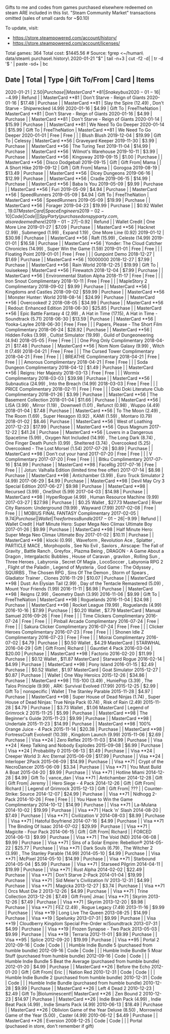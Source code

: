 Gifts to me and codes from games purchased elsewhere redeemed on steam ARE included in this list.
"Steam Community Market" transactions omitted (sales of small cards for ~$0.10)

To update, visit:
- https://store.steampowered.com/account/history/
- https://store.steampowered.com/account/licenses/

Total games: 364
Total cost: $1445.56 # Source: fgrep <~/human\ data/steam\ purchase\ history\ 2020-01-21 "$" | tail -n+3 | cut -f2 -d\| | tr -d '$ ' | paste -sd+ | bc

Date       | Total  | Type     | Gift To/From  | Card            | Items 
------------------------------------------------------------------------
2020-01-21 |  $2.50 | Purchase |               | MasterCard **81 | Snakeybus 
2020-01-16 | -$4.99 | Refund   |               | MasterCard **81 | Don't Starve - Reign of Giants 
2020-01-16 | $17.48 | Purchase |               | MasterCard **81 | Slay the Spire (12.49) , Don't Starve - Shipwrecked (4.99)
2020-01-16 |  $4.99 | Gift To  | FreeTheNation | MasterCard **81 | Don't Starve - Reign of Giants 
2020-01-16 |  $4.99 | Purchase |               | MasterCard **81 | Don't Starve - Reign of Giants 
2020-01-14 | $15.99 | Purchase |               | MasterCard **81 | We Need To Go Deeper 
2020-01-14 | $15.99 | Gift To  | FreeTheNation | MasterCard **81 | We Need To Go Deeper 
2020-01-01 |   Free | Free     |               |                 | Blush Blush
2019-12-04 | $19.99 | Gift To  | Celessy       | MasterCard **56 | Graveyard Keeper 
2019-11-30 |  $3.99 | Purchase |               | MasterCard **56 | The Turing Test 
2019-11-04 | $14.99 | Purchase |               | MasterCard **56 | Wilmot's Warehouse 
2019-10-11 |  $3.99 | Purchase |               | MasterCard **56 | Kingsway 
2019-09-15 |  $1.00 | Purchase |               | MasterCard **56 | Disco Dodgeball 
2019-09-15 |   Gift | Gift From| Mama          |                 | A Short Hike
2019-09-12 |   Gift | Gift From| Mama          |                 | Gorogoa
2019-08-19 | $13.49 | Purchase |               | MasterCard **56 | Dicey Dungeons 
2019-06-16 | $12.99 | Purchase |               | MasterCard **56 | Cradle 
2019-06-15 | $14.99 | Purchase |               | MasterCard **56 | Baba Is You 
2019-05-09 |  $9.99 | Purchase |               | MasterCard **56 | Furi 
2019-05-09 |  $4.94 | Purchase |               | MasterCard **56 | SpeedRunners 
2019-05-09 |  $4.94 | Gift To  | FreeTheNation | MasterCard **56 | SpeedRunners 
2019-05-09 | $19.99 | Purchase |               | MasterCard **56 | Forager 
2019-04-23 | $19.99 | Purchase |               | $0.92 Wallet , $19.07 MasterCard | Space Engineers 
2019-02-10 |   Code | Code     |               |                 | SpyParty (purchased on spyparty.com, also redeemed here)
2019-01-27 | -$0.92 | Refund   |               | Wallet Credit   | One More Line 
2019-01-27 |  $7.09 | Purchase |               | MasterCard **56 | Hacknet (2.99) , Submerged (1.99) , Expand 1.19) , One More Line (0.92)
2019-01-12 | $30.98 | Purchase |               | MasterCard **56 | Raft (15.99) , Celeste (14.99)
2019-01-01 | $16.58 | Purchase |               | MasterCard **56 | Yonder: The Cloud Catcher Chronicles (14.99) , Super Win the Game (1.59)
2019-01-01 |   Free | Free     |               |                 | Floating Point
2019-01-01 |   Free | Free     |               |                 | Gunpoint Demo
2018-12-27 |  $1.69 | Purchase |               | MasterCard **56 | 10000000 
2018-12-27 |  $7.99 | Purchase |               | MasterCard **56 | Rain World 
2018-12-25 | $19.99 | Gift To  | louisekeep    | MasterCard **56 | Firewatch 
2018-12-04 |  $7.99 | Purchase |               | MasterCard **56 | Environmental Station Alpha 
2018-11-17 |   Free | Free     |               |                 | Iron Snout Complimentary
2018-10-11 |   Free | Free     |               |                 | MapleStory 2 Complimentary
2018-09-02 |  $9.99 | Purchase |               | MasterCard **56 | Kingdoms and Castles 
2018-09-02 | $59.99 | Purchase |               | MasterCard **56 | Monster Hunter: World 
2018-08-14 | $24.99 | Purchase |               | MasterCard **56 | Overcooked! 2 
2018-08-05 | $34.99 | Purchase |               | MasterCard **56 | Redout: Enhanced Edition 
2018-06-30 | $25.85 | Purchase |               | MasterCard **56 | Epic Battle Fantasy 4 (2.99) , A Hat in Time (17.15), A Hat in Time - Soundtrack (5.71)
2018-06-30 | $13.59 | Purchase |               | MasterCard **56 | Yooka-Laylee 
2018-06-30 |   Free | Free     |               |                 | Papers, Please - The Short Film Complimentary
2018-06-24 | $28.92 | Purchase |               | MasterCard **56 | Hidden Folks (3.99) , Cultist Simulator (19.99) , Guild of Dungeoneering (4.94)
2018-05-05 |   Free | Free     |               |                 | One Ping Only Complimentary
2018-04-21 | $17.48 | Purchase |               | MasterCard **56 | Nom Nom Galaxy (9.99) , Witch It (7.49)
2018-04-21 |   Free | Free     |               |                 | The Cursed Tower Complimentary
2018-04-21 |   Free | Free     |               |                 | BREATHE Complimentary
2018-04-21 |   Free | Free     |               |                 | Amorous Complimentary
2018-04-21 |   Free | Free     |               |                 | Soda Dungeon Complimentary
2018-04-12 |  $1.49 | Purchase |               | MasterCard **56 | Reigns: Her Majesty 
2018-03-13 |   Free | Free     |               |                 | Wormix Complimentary
2018-03-03 | $39.98 | Purchase |               | MasterCard **56 | Subnautica (24.99) , Into the Breach (14.99)
2018-03-03 |   Free | Free     |               |                 | PRICE Complimentary
2018-02-11 |   Free | Free     |               |                 | Doki Doki Literature Club Complimentary
2018-01-26 |  $3.99 | Purchase |               | MasterCard **56 | The Basement Collection 
2018-01-04 | $11.66 | Purchase |               | MasterCard **56 | LISA (3.99) , Mirror (1.19) , Downwell (1.01) , Refunct (0.98) , Wuppo (4.49)
2018-01-04 |  $7.48 | Purchase |               | MasterCard **56 | To The Moon (2.49) , The Room (1.69) , Super Hexagon (0.92) , KAMI (1.59) , Montaro (0.79)
2018-01-02 |  $8.46 | Purchase |               | MasterCard **56 | West of Loathing 
2017-12-23 | $17.99 | Purchase |               | MasterCard **56 | Opus Magnum 
2017-12-22 | $41.24 | Purchase |               | MasterCard **56 | Lovers in a Dangerous Spacetime (5.99) , Oxygen Not Included (14.99) , The Long Dark (8.74) , One Finger Death Punch (0.99) , Sheltered (3.74) , Overcooked (5.25) , Overcooked - The Lost Morsel (1.54)
2017-07-28 |  $0.89 | Purchase |               | MasterCard **98 | Don't cut your hand 
2017-07-20 |   Free | Free     |               |                 | V Complimentary
2017-07-20 |   Free | Free     |               |                 | Bitku Complimentary
2017-07-16 | $14.99 | Purchase |               | MasterCard **98 | FaceRig 
2017-07-16 |   Free | Free     |               |                 | Jotun: Valhalla Edition (limited time free offer)
2017-07-14 |  $8.98 | Purchase |               | MasterCard **98 | Antichamber (3.99) , Euro Truck Simulator 2 (4.99)
2017-06-29 |  $4.99 | Purchase |               | MasterCard **98 | Devil May Cry 3 Special Edition 
2017-06-27 |  $9.98 | Purchase |               | MasterCard **98 | Recursed (3.99) , OneShot (5.99)
2017-04-03 | $14.98 | Purchase |               | MasterCard **98 | HyperRogue (4.99) , Human Resource Machine (9.99)
2017-03-27 | $27.98 | Purchase |               | $0.25 Wallet , $27.73 MasterCard | River City Ransom: Underground (19.99) , Wayward (7.99)
2017-02-08 |   Free | Free     |               |                 | MOBIUS FINAL FANTASY Complimentary
2017-02-05 |  $9.74 | Purchase |               | Wallet          | Treefortress Bundle 
2017-01-26 | -$9.99 | Refund   |               | Wallet Credit   | Half Minute Hero: Super Mega Neo Climax Ultimate Boy 
2017-01-26 |  $9.99 | Purchase |               | MasterCard **98 | Half Minute Hero: Super Mega Neo Climax Ultimate Boy 
2017-01-02 | $10.11 | Purchase |               | MasterCard **98 | klocki (0.99) , Waveform , Revolution Ace , Splatter , PARTICLE MACE , Morphopolis , See No Evil , Saviors , Airscape: The Fall of Gravity , Battle Ranch , Greyfox , Plazma Being , DRAGON - A Game About a Dragon , Intergalactic Bubbles , House of Caravan , gravilon , Rolling Sun , Three Heroes , Labyronia , Secret Of Magia , LocoSoccer , Labyronia RPG 2 , Flight of the Paladin , Legend of Mysteria , God Game : The Odyssey , SQUIRBS , The Chosen RPG , Sins Of The Demon , Storm of Spears , Gladiator Trainer , Clones 
2016-11-29 | $10.07 | Purchase |               | MasterCard **98 | Dust: An Elysian Tail (2.99) , Day of the Tentacle Remastered (5.09) , Mount Your Friends (1.99)
2016-11-11 |  $6.98 | Purchase |               | MasterCard **98 | Reigns (2.99) , Geometry Dash (3.99)
2016-11-06 |  $9.99 | Gift To  | FreeTheNation | MasterCard **98 | Roguelands 
2016-11-04 | $24.98 | Purchase |               | MasterCard **98 | Rocket League (19.99) , Roguelands (4.99)
2016-10-16 |  $7.99 | Purchase |               | $0.20 Wallet , $7.79 MasterCard | Manual Samuel 
2016-09-26 |   Free | Free     |               |                 | Time Clickers Complimentary
2016-07-24 |   Free | Free     |               |                 | Pinball Arcade Complimentary
2016-07-24 |   Free | Free     |               |                 | Sakura Clicker Complimentary
2016-07-24 |   Free | Free     |               |                 | Clicker Heroes Complimentary
2016-07-23 |   Free | Free     |               |                 | Shonen Idle Z Complimentary
2016-07-23 |   Free | Free     |               |                 | Moirai Complimentary
2016-07-02 |  $4.79 | Purchase |               | $0.50 Wallet , $4.29 MasterCard | STARWHAL 
2016-04-29 |   Gift | Gift From| Richard       |                 | Gauntlet 4 Pack
2016-03-04 | $20.00 | Purchase |               | MasterCard **98 | Factorio 
2016-02-20 | $11.99 | Purchase |               | $0.12 Wallet , $11.87 MasterCard | Starward Rogue 
2016-02-14 |  $4.99 | Purchase |               | MasterCard **98 | Pony Island 
2016-01-15 |  $2.49 | Purchase |               | $0.52 Wallet , $1.97 MasterCard | Goat Simulator 
2015-12-27 |  $0.87 | Purchase |               | Wallet | One Way Heroics 
2015-12-26 | $34.86 | Purchase |               | MasterCard **98 | TIS-100 (3.49) , HuniePop (3.39) , The Talos Principle (9.99) , ARK: Survival Evolved (17.99)
2015-12-25 |  $2.99 | Gift To  | nonspecific   | Wallet | The Stanley Parable 
2015-11-28 |  $4.97 | Purchase |               | MasterCard **98 | Super House of Dead Ninjas (1.74) , Super House of Dead Ninjas: True Ninja Pack (0.74) , Risk of Rain (2.49)
2015-11-28 |  $4.79 | Purchase |               | $3.73 Wallet , $1.06 MasterCard | Legend of Grimrock 2 
2015-11-25 |  $5.99 | Purchase |               | MasterCard **98 | The Beginner's Guide 
2015-11-23 |  $9.99 | Purchase |               | MasterCard **98 | Undertale 
2015-11-23 | $14.99 | Purchase |               | MasterCard **98 | 100% Orange Juice - 4 Pack 
2015-11-14 | $20.38 | Purchase |               | MasterCard **98 | FortressCraft Evolved! (10.39) , Kingdom Launch (9.99)
2015-11-06 |  $2.69 | Purchase |               | Visa **24       | Zero Reflex 
2015-11-03 | $14.99 | Purchase |               | Visa **24       | Keep Talking and Nobody Explodes 
2015-09-08 |  $6.99 | Purchase |               | Visa **24       | Probability 0 
2015-06-13 |  $1.49 | Purchase |               | Visa **24       | Creeper World 3: Arc Eternal 
2015-06-09 | $17.99 | Purchase |               | Visa **24       | Interloper 2Pack 
2015-06-09 | $14.99 | Purchase |               | Visa **71       | Crypt of the NecroDancer 
2015-06-09 |  $3.34 | Purchase |               | Visa **71       | You Must Build A Boat 
2015-04-20 |  $9.99 | Purchase |               | Visa **71       | Hotline Miami 
2014-12-28 |  $4.99 | Gift To  | vance_dan     | Visa **71       | Antichamber 
2014-12-28 |   Gift | Gift From| Jeremy        |                 | Hero Siege - 4 Pack
2014-12-26 |   Gift | Gift From| Richard       |                 | Legend of Grimrock
2015-12-13 |   Gift | Gift From| ???           |                 | Counter-Strike: Source
2014-12-07 | $24.99 | Purchase |               | Visa **71       | Nidhogg 2-Pack 
2014-10-26 |   Free | Free     |               |                 | You Have to Win the Game Complimentary
2014-10-12 | $14.99 | Purchase |               | Visa **71       | La-Mulana 
2014-10-02 | $19.99 | Purchase |               | Visa **71       | Hack 'n' Slash 
2014-08-20 |  $7.49 | Purchase |               | Visa **71       | Civilization V 
2014-08-03 |  $8.99 | Purchase |               | Visa **71       | Hatoful Boyfriend 
2014-07-16 |  $4.99 | Purchase |               | Visa **71       | The Binding Of Isaac 
2014-07-02 | $29.99 | Purchase |               | Visa **71       | Magicite - Four Pack 
2014-06-15 |   Gift | Gift From| Richard       |                 | FORCED
2014-06-13 |  $9.99 | Purchase |               | Visa **71       | The Void (ND) 
2014-06-08 |  $9.99 | Purchase |               | Visa **71       | Sins of a Solar Empire: Rebellion® 
2014-05-22 | $25.77 | Purchase |               | Visa **71       | Dark Souls (6.79) , The Witcher 2 (3.99) , The Stanley Parable (14.99)
2014-05-10 |  $4.99 | Purchase |               | Visa **71       | McPixel 
2014-05-10 | $14.99 | Purchase |               | Visa **71       | Starbound 
2014-05-04 |  $5.99 | Purchase |               | Visa **71       | Starseed Pilgrim 
2014-04-11 | $19.99 | Purchase |               | Visa **71       | Rust Alpha 
2014-02-02 | $22.49 | Purchase |               | Visa **71       | Don't Starve 2-Pack 
2014-01-04 | $19.99 | Purchase |               | Visa **71       | Sid Meier's Civilization IV 
2013-12-31 |  $4.99 | Purchase |               | Visa **71       | Magicka 
2013-12-27 |  $3.74 | Purchase |               | Visa **71       | Orcs Must Die 2 
2013-12-26 |  $4.99 | Purchase |               | Visa **71       | Trine Collection 
2013-12-26 |  $7.49 | Gift From| Jmac          | Visa **71       | Skyrim 
2013-12-26 |  $7.49 | Purchase |               | Visa **71       | Skyrim 
2013-12-20 |  $9.98 | Purchase |               | Visa **71       | FEZ (2.49) , Rogue Legacy (7.49)
2013-11-16 |  $9.99 | Purchase |               | Visa **19       | Long Live The Queen 
2013-08-25 | $14.99 | Purchase |               | Visa **19       | Spelunky 
2013-07-31 |  $9.99 | Purchase |               | Visa **19       | Cloudberry Kingdom Special Pre-Order w/Soundtrack 
2013-07-31 |  $4.99 | Purchase |               | Visa **19       | Frozen Synapse - Two Pack 
2013-05-03 |  $9.99 | Purchase |               | Visa **19       | Terraria 
2012-11-01 |  $9.99 | Purchase |               | Visa **95       | Splice 
2012-09-20 | $19.99 | Purchase |               | Visa **95       | Portal 2 
2012-09-16 |   Code | Code     |               |                 | Humble Indie Bundle 5 (purchased from humble bundle)
2012-09-16 |   Code | Code     |               |                 | Humble Indie Bundle 5 Moar Stuff (purchased from humble bundle)
2012-09-16 |   Code | Code     |               |                 | Humble Indie Bundle 5 Beat the Average (purchased from humble bundle)
2012-01-20 |  $4.99 | Purchase |               | MasterCard **26 | Before the Echo 
2012-01-20 |   Gift | Gift From| Eric          |                 | Nation Red
2010-12-31 |   Code | Code     |               |                 | Humble Indie Bundle 2 (purchased from humble bundle)
2010-12-31 |   Code | Code     |               |                 | Humble Indie Bundle (purchased from humble bundle)
2010-12-28 |  $9.99 | Purchase |               | MasterCard **26 | Left 4 Dead 2 
2010-12-23 |  $2.49 | Gift To  |Bioluminescent!| MasterCard **26 | Zen Bound 2 
2010-12-23 | $14.97 | Purchase |               | MasterCard **26 | Indie Brain Pack (4.99) , Indie Beat Pack (4.99) , Indie Smarts Pack (4.99)
2010-06-13 | $18.49 | Purchase |               | MasterCard **26 | Oblivion Game of the Year Deluxe (8.50) , Morrowind Game of the Year (5.00) , Caster (4.99)
2010-06-12 |  $4.49 | Purchase |               | MasterCard **26 | Eversion 
2008-12-25 |   Code | Code     |               |                 | Portal (puchased in store, don't remember if gift)
